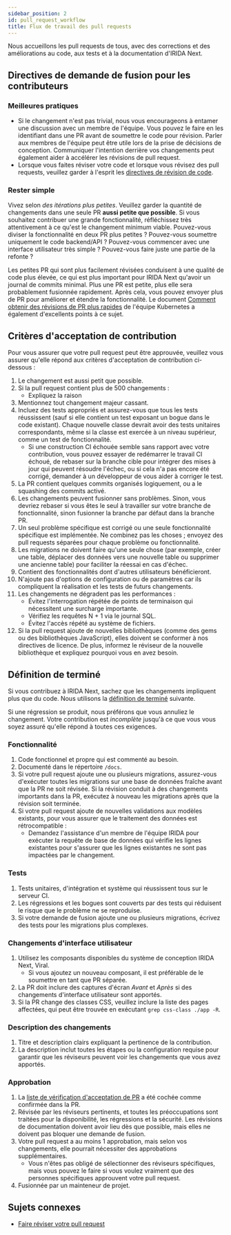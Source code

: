 ```yaml
---
sidebar_position: 2
id: pull_request_workflow
title: Flux de travail des pull requests
---
```


Nous accueillons les pull requests de tous, avec des corrections et des améliorations au code, aux tests et à la documentation d'IRIDA Next.

## Directives de demande de fusion pour les contributeurs

### Meilleures pratiques

* Si le changement n'est pas trivial, nous vous encourageons à entamer une discussion avec un membre de l'équipe. Vous pouvez le faire en les identifiant dans une PR avant de soumettre le code pour révision. Parler aux membres de l'équipe peut être utile lors de la prise de décisions de conception. Communiquer l'intention derrière vos changements peut également aider à accélérer les révisions de pull request.
* Lorsque vous faites réviser votre code et lorsque vous révisez des pull requests, veuillez garder à l'esprit les [directives de révision de code](./code_review).

### Rester simple

Vivez selon *des itérations plus petites*. Veuillez garder la quantité de changements dans une seule PR **aussi petite que possible**. Si vous souhaitez contribuer une grande fonctionnalité, réfléchissez très attentivement à ce qu'est le changement minimum viable. Pouvez-vous diviser la fonctionnalité en deux PR plus petites ? Pouvez-vous soumettre uniquement le code backend/API ? Pouvez-vous commencer avec une interface utilisateur très simple ? Pouvez-vous faire juste une partie de la refonte ?

Les petites PR qui sont plus facilement révisées conduisent à une qualité de code plus élevée, ce qui est plus important pour IRIDA Next qu'avoir un journal de commits minimal. Plus une PR est petite, plus elle sera probablement fusionnée rapidement. Après cela, vous pouvez envoyer plus de PR pour améliorer et étendre la fonctionnalité. Le document [Comment obtenir des révisions de PR plus rapides](https://github.com/kubernetes/kubernetes/blob/release-1.5/docs/devel/faster_reviews.md) de l'équipe Kubernetes a également d'excellents points à ce sujet.

## Critères d'acceptation de contribution

Pour vous assurer que votre pull request peut être approuvée, veuillez vous assurer qu'elle répond aux critères d'acceptation de contribution ci-dessous :

1. Le changement est aussi petit que possible.
1. Si la pull request contient plus de 500 changements :
   * Expliquez la raison
1. Mentionnez tout changement majeur cassant.
1. Incluez des tests appropriés et assurez-vous que tous les tests réussissent (sauf si elle contient un test exposant un bogue dans le code existant). Chaque nouvelle classe devrait avoir des tests unitaires correspondants, même si la classe est exercée à un niveau supérieur, comme un test de fonctionnalité.
   * Si une construction CI échouée semble sans rapport avec votre contribution, vous pouvez essayer de redémarrer le travail CI échoué, de rebaser sur la branche cible pour intégrer des mises à jour qui peuvent résoudre l'échec, ou si cela n'a pas encore été corrigé, demander à un développeur de vous aider à corriger le test.
1. La PR contient quelques commits organisés logiquement, ou a le squashing des commits activé.
1. Les changements peuvent fusionner sans problèmes. Sinon, vous devriez rebaser si vous êtes le seul à travailler sur votre branche de fonctionnalité, sinon fusionner la branche par défaut dans la branche PR.
1. Un seul problème spécifique est corrigé ou une seule fonctionnalité spécifique est implémentée. Ne combinez pas les choses ; envoyez des pull requests séparées pour chaque problème ou fonctionnalité.
1. Les migrations ne doivent faire qu'une seule chose (par exemple, créer une table, déplacer des données vers une nouvelle table ou supprimer une ancienne table) pour faciliter la réessai en cas d'échec.
1. Contient des fonctionnalités dont d'autres utilisateurs bénéficieront.
1. N'ajoute pas d'options de configuration ou de paramètres car ils compliquent la réalisation et les tests de futurs changements.
1. Les changements ne dégradent pas les performances :
   * Évitez l'interrogation répétée de points de terminaison qui nécessitent une surcharge importante.
   * Vérifiez les requêtes N + 1 via le journal SQL.
   * Évitez l'accès répété au système de fichiers.
1. Si la pull request ajoute de nouvelles bibliothèques (comme des gems ou des bibliothèques JavaScript), elles doivent se conformer à nos directives de licence. De plus, informez le réviseur de la nouvelle bibliothèque et expliquez pourquoi vous en avez besoin.

## Définition de terminé

Si vous contribuez à IRIDA Next, sachez que les changements impliquent plus que du code. Nous utilisons la [définition de terminé](https://www.agilealliance.org/glossary/definition-of-done) suivante.

Si une régression se produit, nous préférons que vous annuliez le changement. Votre contribution est *incomplète* jusqu'à ce que vous vous soyez assuré qu'elle répond à toutes ces exigences.

### Fonctionnalité

1. Code fonctionnel et propre qui est commenté au besoin.
1. Documenté dans le répertoire `/docs`.
1. Si votre pull request ajoute une ou plusieurs migrations, assurez-vous d'exécuter toutes les migrations sur une base de données fraîche avant que la PR ne soit révisée. Si la révision conduit à des changements importants dans la PR, exécutez à nouveau les migrations après que la révision soit terminée.
1. Si votre pull request ajoute de nouvelles validations aux modèles existants, pour vous assurer que le traitement des données est rétrocompatible :
   * Demandez l'assistance d'un membre de l'équipe IRIDA pour exécuter la requête de base de données qui vérifie les lignes existantes pour s'assurer que les lignes existantes ne sont pas impactées par le changement.

### Tests

1. Tests unitaires, d'intégration et système qui réussissent tous sur le serveur CI.
1. Les régressions et les bogues sont couverts par des tests qui réduisent le risque que le problème ne se reproduise.
1. Si votre demande de fusion ajoute une ou plusieurs migrations, écrivez des tests pour les migrations plus complexes.

### Changements d'interface utilisateur

1. Utilisez les composants disponibles du système de conception IRIDA Next, Viral.
   * Si vous ajoutez un nouveau composant, il est préférable de le soumettre en tant que PR séparée.
1. La PR doit inclure des captures d'écran *Avant* et *Après* si des changements d'interface utilisateur sont apportés.
1. Si la PR change des classes CSS, veuillez inclure la liste des pages affectées, qui peut être trouvée en exécutant `grep css-class ./app -R`.

### Description des changements

1. Titre et description clairs expliquant la pertinence de la contribution.
1. La description inclut toutes les étapes ou la configuration requise pour garantir que les réviseurs peuvent voir les changements que vous avez apportés.

### Approbation

1. La [liste de vérification d'acceptation de PR](./code_review#acceptance-checklist) a été cochée comme confirmée dans la PR.
1. Révisée par les réviseurs pertinents, et toutes les préoccupations sont traitées pour la disponibilité, les régressions et la sécurité. Les révisions de documentation doivent avoir lieu dès que possible, mais elles ne doivent pas bloquer une demande de fusion.
1. Votre pull request a au moins 1 approbation, mais selon vos changements, elle pourrait nécessiter des approbations supplémentaires.
   * Vous n'êtes pas obligé de sélectionner des réviseurs spécifiques, mais vous pouvez le faire si vous voulez vraiment que des personnes spécifiques approuvent votre pull request.
1. Fusionnée par un mainteneur de projet.

## Sujets connexes
* [Faire réviser votre pull request](./code_review#having-your-pull-request-reviewed)
